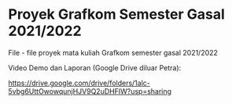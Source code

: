 # Proyek Grafkom Semester Gasal 2021/2022
File - file proyek mata kuliah Grafkom semester gasal 2021/2022

Video Demo dan Laporan (Google Drive diluar Petra):

https://drive.google.com/drive/folders/1alc-5vbg6UttOwowqunjHJV9Q2uDHFIW?usp=sharing
